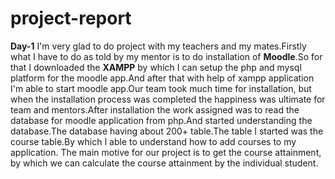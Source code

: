 # project-report
**Day-1**
I'm very glad to do project with my teachers and my mates.Firstly what I have to do as told by my mentor is to do installation of **Moodle**.So for that I downloaded the **XAMPP** by which I can setup the php and mysql platform for the moodle app.And after that with help of xampp application I'm able to start moodle app.Our team took much time for installation, but when the installation process was completed the happiness was ultimate for team and mentors.After installation the work assigned was to read the database for moodle application from php.And started understanding the database.The database having about 200+ table.The table I started was the course table.By which I able to understand how to add courses to my application.
The main motive for our project is to get the course attainment, by which we can calculate the course attainment by the individual student.
